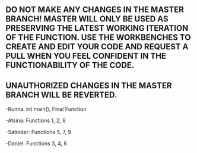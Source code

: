 DO NOT MAKE ANY CHANGES IN THE MASTER BRANCH! MASTER WILL ONLY BE USED AS PRESERVING THE LATEST WORKING ITERATION OF THE FUNCTION. USE THE WORKBENCHES TO CREATE AND EDIT YOUR CODE AND REQUEST A PULL WHEN YOU FEEL CONFIDENT IN THE FUNCTIONABILITY OF THE CODE.
-
UNAUTHORIZED CHANGES IN THE MASTER BRANCH WILL BE REVERTED.
- 

-Rumia:
int main(), Final Function

-Atsina:
Functions 1, 2, 8
 
-Satinder:
Functions 5, 7, 9
 
-Daniel:
Functions 3, 4, 6

